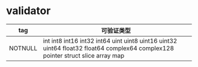 # validator

tag|可验证类型
---|---
NOTNULL|int int8 int16 int32 int64 uint uint8 uint16 uint32 uint64 float32 float64 complex64 complex128 pointer struct slice array map
